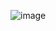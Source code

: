 ![image](https://github.com/hoangan26022003/D05K13_hoangan/assets/132539604/71250fa3-0e90-45ee-bf19-a5b76ef6255e)
